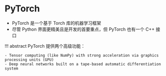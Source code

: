 # PyTorch

- PyTorch 是一个基于 Torch 库的机器学习框架
- 尽管 Python 界面更精美且是开发的首要重点，但 PyTorch 也有一个 C++ 接口

!!! abstract
    PyTorch 提供两个高级功能：
    
    - Tensor computing (like NumPy) with strong acceleration via graphics processing units (GPU)
    - Deep neural networks built on a tape-based automatic differentiation system

